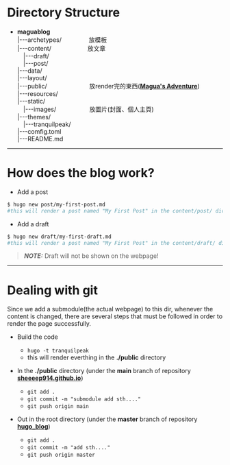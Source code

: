 # Directory Structure

- **maguablog**  
    |---archetypes/ &emsp;&emsp;&emsp;&emsp; 放模板  
    |---content/ &emsp;&emsp;&emsp;&emsp;&emsp;&ensp; 放文章  
    &emsp;|---draft/      
    &emsp;|---post/  
    |---data/  
    |---layout/  
    |---public/ &emsp;&emsp;&emsp;&emsp;&emsp;&emsp;&ensp; 放render完的東西(**[Magua's Adventure](https://sheeeep914.github.io/)**)  
    |---resources/  
    |---static/  
    &emsp;|---images/ &emsp;&emsp;&emsp;&emsp;&emsp; 放圖片(封面、個人主頁)  
    |---themes/  
    &emsp;|---tranquilpeak/  
    |---comfig.toml  
    |---README.md  

---

# How does the blog work?

- Add a post
``` bash
$ hugo new post/my-first-post.md
#this will render a post named "My First Post" in the content/post/ directory
```

- Add a draft 
``` bash
$ hugo new draft/my-first-draft.md
#this will render a post named "My First Post" in the content/draft/ directory
```

> ***NOTE:***  Draft will not be shown on the webpage! 

---

# Dealing with git 
Since we add a submodule(the actual webpage) to this dir, whenever the content is changed, there are several steps that must be followed in order to render the page successfully.

- Build the code 
    - `hugo -t tranquilpeak`
    - this will render everthing in the **./public** directory


- In the **./public** directory (under the **main** branch of repository **[sheeeep914.github.io](https://github.com/sheeeep914/sheeeep914.github.io.git)**)
    - `git add .`
    - `git commit -m "submodule add sth...."`
    - `git push origin main`

- Out in the root directory (under the **master** branch of repository **[hugo_blog](https://github.com/sheeeep914/hugo_blog.git)**)
    - `git add .`
    - `git commit -m "add sth...."`
    - `git push origin master`